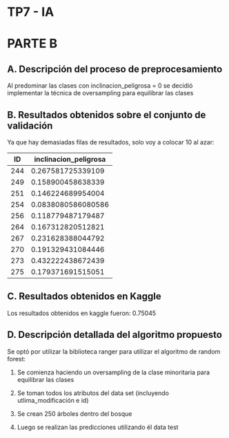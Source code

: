 # TP7 - IA

# PARTE B

## A. Descripción del proceso de preprocesamiento

Al predominar las clases con inclinacion_peligrosa = 0 se decidió implementar la técnica de oversampling para equilibrar las clases

## B. Resultados obtenidos sobre el conjunto de validación

Ya que hay demasiadas filas de resultados, solo voy a colocar 10 al azar:

| ID  | inclinacion_peligrosa |
|-----|-----------------------|
| 244 | 0.267581725339109     |
| 249 | 0.158900458638339     |
| 251 | 0.146224689954004     |
| 254 | 0.0838080586080586    |
| 256 | 0.118779487179487     |
| 264 | 0.167312820512821     |
| 267 | 0.231628388044792     |
| 270 | 0.191329431084446     |
| 273 | 0.432222438672439     |
| 275 | 0.179371691515051     |

## C. Resultados obtenidos en Kaggle

Los resultados obtenidos en kaggle fueron: 0.75045

## D. Descripción detallada del algoritmo propuesto

Se optó por utilizar la biblioteca ranger para utilizar el algoritmo de random forest:

1.  Se comienza haciendo un oversampling de la clase minoritaria para equilibrar las clases

2.  Se toman todos los atributos del data set (incluyendo utlima_modificación e id)

3.  Se crean 250 árboles dentro del bosque

4.  Luego se realizan las predicciones utilizando él data test
